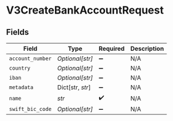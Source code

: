 # V3CreateBankAccountRequest


## Fields

| Field              | Type               | Required           | Description        |
| ------------------ | ------------------ | ------------------ | ------------------ |
| `account_number`   | *Optional[str]*    | :heavy_minus_sign: | N/A                |
| `country`          | *Optional[str]*    | :heavy_minus_sign: | N/A                |
| `iban`             | *Optional[str]*    | :heavy_minus_sign: | N/A                |
| `metadata`         | Dict[str, *str*]   | :heavy_minus_sign: | N/A                |
| `name`             | *str*              | :heavy_check_mark: | N/A                |
| `swift_bic_code`   | *Optional[str]*    | :heavy_minus_sign: | N/A                |